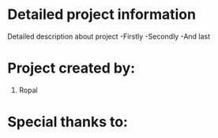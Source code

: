 # Detailed project information 

Detailed description about project
-Firstly
-Secondly
-And last


# Project created by:
1. Ropal

# Special thanks to:
